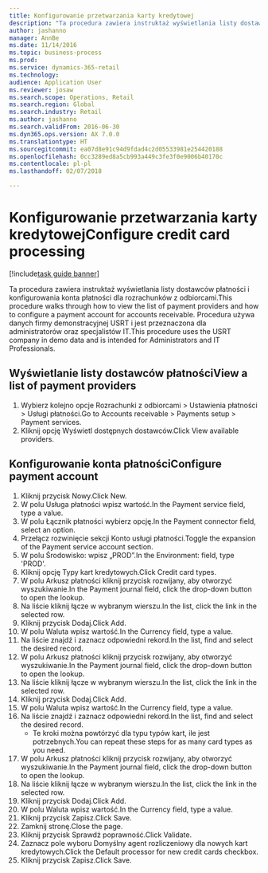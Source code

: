 ```yaml
--- 
title: Konfigurowanie przetwarzania karty kredytowej
description: "Ta procedura zawiera instruktaż wyświetlania listy dostawców płatności i konfigurowania konta płatności dla rozrachunków z odbiorcami."
author: jashanno
manager: AnnBe
ms.date: 11/14/2016
ms.topic: business-process
ms.prod: 
ms.service: dynamics-365-retail
ms.technology: 
audience: Application User
ms.reviewer: josaw
ms.search.scope: Operations, Retail
ms.search.region: Global
ms.search.industry: Retail
ms.author: jashanno
ms.search.validFrom: 2016-06-30
ms.dyn365.ops.version: AX 7.0.0
ms.translationtype: HT
ms.sourcegitcommit: ea07d8e91c94d9fdad4c2d05533981e254420188
ms.openlocfilehash: 0cc3289ed8a5cb993a449c3fe3f0e9006b40170c
ms.contentlocale: pl-pl
ms.lasthandoff: 02/07/2018

---
```

# <a name="configure-credit-card-processing"></a><span data-ttu-id="0006d-103">Konfigurowanie przetwarzania karty kredytowej</span><span class="sxs-lookup"><span data-stu-id="0006d-103">Configure credit card processing</span></span>

[!include[task guide banner](../includes/task-guide-banner.md)]

<span data-ttu-id="0006d-104">Ta procedura zawiera instruktaż wyświetlania listy dostawców płatności i konfigurowania konta płatności dla rozrachunków z odbiorcami.</span><span class="sxs-lookup"><span data-stu-id="0006d-104">This procedure walks through how to view the list of payment providers and how to configure a payment account for accounts receivable.</span></span> <span data-ttu-id="0006d-105">Procedura używa danych firmy demonstracyjnej USRT i jest przeznaczona dla administratorów oraz specjalistów IT.</span><span class="sxs-lookup"><span data-stu-id="0006d-105">This procedure uses the USRT company in demo data and is intended for Administrators and IT Professionals.</span></span>


## <a name="view-a-list-of-payment-providers"></a><span data-ttu-id="0006d-106">Wyświetlanie listy dostawców płatności</span><span class="sxs-lookup"><span data-stu-id="0006d-106">View a list of payment providers</span></span>
1. <span data-ttu-id="0006d-107">Wybierz kolejno opcje Rozrachunki z odbiorcami > Ustawienia płatności > Usługi płatności.</span><span class="sxs-lookup"><span data-stu-id="0006d-107">Go to Accounts receivable > Payments setup > Payment services.</span></span>
2. <span data-ttu-id="0006d-108">Kliknij opcję Wyświetl dostępnych dostawców.</span><span class="sxs-lookup"><span data-stu-id="0006d-108">Click View available providers.</span></span>

## <a name="configure-payment-account"></a><span data-ttu-id="0006d-109">Konfigurowanie konta płatności</span><span class="sxs-lookup"><span data-stu-id="0006d-109">Configure payment account</span></span>
1. <span data-ttu-id="0006d-110">Kliknij przycisk Nowy.</span><span class="sxs-lookup"><span data-stu-id="0006d-110">Click New.</span></span>
2. <span data-ttu-id="0006d-111">W polu Usługa płatności wpisz wartość.</span><span class="sxs-lookup"><span data-stu-id="0006d-111">In the Payment service field, type a value.</span></span>
3. <span data-ttu-id="0006d-112">W polu Łącznik płatności wybierz opcję.</span><span class="sxs-lookup"><span data-stu-id="0006d-112">In the Payment connector field, select an option.</span></span>
4. <span data-ttu-id="0006d-113">Przełącz rozwinięcie sekcji Konto usługi płatności.</span><span class="sxs-lookup"><span data-stu-id="0006d-113">Toggle the expansion of the Payment service account section.</span></span>
5. <span data-ttu-id="0006d-114">W polu Środowisko: wpisz „PROD”.</span><span class="sxs-lookup"><span data-stu-id="0006d-114">In the Environment: field, type 'PROD'.</span></span>
6. <span data-ttu-id="0006d-115">Kliknij opcję Typy kart kredytowych.</span><span class="sxs-lookup"><span data-stu-id="0006d-115">Click Credit card types.</span></span>
7. <span data-ttu-id="0006d-116">W polu Arkusz płatności kliknij przycisk rozwijany, aby otworzyć wyszukiwanie.</span><span class="sxs-lookup"><span data-stu-id="0006d-116">In the Payment journal field, click the drop-down button to open the lookup.</span></span>
8. <span data-ttu-id="0006d-117">Na liście kliknij łącze w wybranym wierszu.</span><span class="sxs-lookup"><span data-stu-id="0006d-117">In the list, click the link in the selected row.</span></span>
9. <span data-ttu-id="0006d-118">Kliknij przycisk Dodaj.</span><span class="sxs-lookup"><span data-stu-id="0006d-118">Click Add.</span></span>
10. <span data-ttu-id="0006d-119">W polu Waluta wpisz wartość.</span><span class="sxs-lookup"><span data-stu-id="0006d-119">In the Currency field, type a value.</span></span>
11. <span data-ttu-id="0006d-120">Na liście znajdź i zaznacz odpowiedni rekord.</span><span class="sxs-lookup"><span data-stu-id="0006d-120">In the list, find and select the desired record.</span></span>
12. <span data-ttu-id="0006d-121">W polu Arkusz płatności kliknij przycisk rozwijany, aby otworzyć wyszukiwanie.</span><span class="sxs-lookup"><span data-stu-id="0006d-121">In the Payment journal field, click the drop-down button to open the lookup.</span></span>
13. <span data-ttu-id="0006d-122">Na liście kliknij łącze w wybranym wierszu.</span><span class="sxs-lookup"><span data-stu-id="0006d-122">In the list, click the link in the selected row.</span></span>
14. <span data-ttu-id="0006d-123">Kliknij przycisk Dodaj.</span><span class="sxs-lookup"><span data-stu-id="0006d-123">Click Add.</span></span>
15. <span data-ttu-id="0006d-124">W polu Waluta wpisz wartość.</span><span class="sxs-lookup"><span data-stu-id="0006d-124">In the Currency field, type a value.</span></span>
16. <span data-ttu-id="0006d-125">Na liście znajdź i zaznacz odpowiedni rekord.</span><span class="sxs-lookup"><span data-stu-id="0006d-125">In the list, find and select the desired record.</span></span>
    * <span data-ttu-id="0006d-126">Te kroki można powtórzyć dla typu typów kart, ile jest potrzebnych.</span><span class="sxs-lookup"><span data-stu-id="0006d-126">You can repeat these steps for as many card types as you need.</span></span>  
17. <span data-ttu-id="0006d-127">W polu Arkusz płatności kliknij przycisk rozwijany, aby otworzyć wyszukiwanie.</span><span class="sxs-lookup"><span data-stu-id="0006d-127">In the Payment journal field, click the drop-down button to open the lookup.</span></span>
18. <span data-ttu-id="0006d-128">Na liście kliknij łącze w wybranym wierszu.</span><span class="sxs-lookup"><span data-stu-id="0006d-128">In the list, click the link in the selected row.</span></span>
19. <span data-ttu-id="0006d-129">Kliknij przycisk Dodaj.</span><span class="sxs-lookup"><span data-stu-id="0006d-129">Click Add.</span></span>
20. <span data-ttu-id="0006d-130">W polu Waluta wpisz wartość.</span><span class="sxs-lookup"><span data-stu-id="0006d-130">In the Currency field, type a value.</span></span>
21. <span data-ttu-id="0006d-131">Kliknij przycisk Zapisz.</span><span class="sxs-lookup"><span data-stu-id="0006d-131">Click Save.</span></span>
22. <span data-ttu-id="0006d-132">Zamknij stronę.</span><span class="sxs-lookup"><span data-stu-id="0006d-132">Close the page.</span></span>
23. <span data-ttu-id="0006d-133">Kliknij przycisk Sprawdź poprawność.</span><span class="sxs-lookup"><span data-stu-id="0006d-133">Click Validate.</span></span>
24. <span data-ttu-id="0006d-134">Zaznacz pole wyboru Domyślny agent rozliczeniowy dla nowych kart kredytowych.</span><span class="sxs-lookup"><span data-stu-id="0006d-134">Click the Default processor for new credit cards checkbox.</span></span>
25. <span data-ttu-id="0006d-135">Kliknij przycisk Zapisz.</span><span class="sxs-lookup"><span data-stu-id="0006d-135">Click Save.</span></span>


